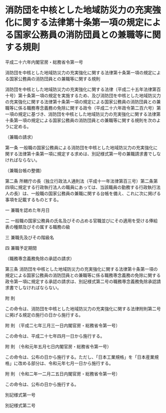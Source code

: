 # 消防団を中核とした地域防災力の充実強化に関する法律第十条第一項の規定による国家公務員の消防団員との兼職等に関する規則

平成二十六年内閣官房・総務省令第一号

消防団を中核とした地域防災力の充実強化に関する法律第十条第一項の規定による国家公務員の消防団員との兼職等に関する規則

消防団を中核とした地域防災力の充実強化に関する法律（平成二十五年法律第百十号）第十条第一項の規定を実施するため、及び消防団を中核とした地域防災力の充実強化に関する法律第十条第一項の規定による国家公務員の消防団員との兼職等に係る職務専念義務の免除に関する政令（平成二十六年政令第二百六号）第一項の規定に基づき、消防団を中核とした地域防災力の充実強化に関する法律第十条第一項の規定による国家公務員の消防団員との兼職等に関する規則を次のように定める。

（兼職の請求）

第一条 一般職の国家公務員による消防団を中核とした地域防災力の充実強化に関する法律第十条第一項に規定する求めは、別記様式第一号の兼職請求書でしなければならない。

（兼職台帳の整備）

第二条 所轄庁の長（独立行政法人通則法（平成十一年法律第百三号）第二条第四項に規定する行政執行法人の職員にあっては、当該職員の勤務する行政執行法人の長）は、一般職の国家公務員の兼職に関する台帳を備え、これに次に掲げる事項を記載するものとする。

一 兼職を認めた年月日

二 一般職の国家公務員の氏名及びその占める官職並びにその適用を受ける俸給表の種類及びその属する職務の級

三 兼職先及びその階級名

四 兼職予定期間

（職務専念義務免除の承認の請求）

第三条 消防団を中核とした地域防災力の充実強化に関する法律第十条第一項の規定による国家公務員の消防団員との兼職等に係る職務専念義務の免除に関する政令第一項に規定する承認の請求は、別記様式第二号の職務専念義務免除承認請求書でしなければならない。

附 則

この命令は、消防団を中核とした地域防災力の充実強化に関する法律附則第二号に掲げる規定の施行の日から施行する。

附 則 （平成二七年三月三一日内閣官房・総務省令第一号）

この命令は、平成二十七年四月一日から施行する。

附 則 （令和元年五月七日内閣官房・総務省令第一号）

この命令は、公布の日から施行する。ただし、「日本工業規格」を「日本産業規格」に改める部分は、令和元年七月一日から施行する。

附 則 （令和二年一二月二五日内閣官房・総務省令第一号）

この命令は、公布の日から施行する。

別記様式第一号

[](/./pict/H26F09002003001_2103221003_001.pdf)

別記様式第二号

[](/./pict/H26F09002003001_2103221003_002.pdf)
